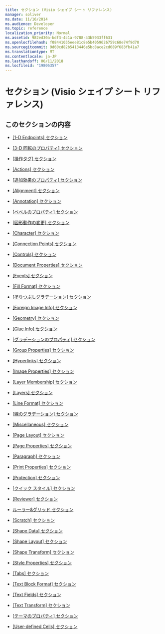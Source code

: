 ```yaml
---
title: セクション (Visio シェイプ シート リファレンス)
manager: soliver
ms.date: 11/16/2014
ms.audience: Developer
ms.topic: reference
localization_priority: Normal
ms.assetid: 982ed30a-bdf3-4c1a-9788-43b5933ff631
ms.openlocfilehash: f08441035eee81c8e5b4059626759c68e74f9d70
ms.sourcegitcommit: 9d60cd82b5413446e5bc8ace2cd689f683fb41a7
ms.translationtype: MT
ms.contentlocale: ja-JP
ms.lasthandoff: 06/11/2018
ms.locfileid: "19806357"
---
```

# <a name="sections-visio-shapesheet-reference"></a>セクション (Visio シェイプ シート リファレンス)

## <a name="in-this-section"></a>このセクションの内容

- [[1-D Endpoints] セクション](1-d-endpoints-section.md)
    
- [[3-D 回転のプロパティ] セクション](3-d-rotation-properties-section.md)
    
- [[操作タグ] セクション](action-tag-section.md)
    
- [[Actions] セクション](actions-section.md)
    
- [[追加効果のプロパティ] セクション](additional-effect-properties-section.md)
    
- [[Alignment] セクション](alignment-section.md)
    
- [[Annotation] セクション](annotation-section.md)
    
- [[ベベルのプロパティ] セクション](bevel-properties-section.md)
    
- [[図形動作の変更] セクション](change-shape-behavior-section.md)
    
- [[Character] セクション](character-section.md)
    
- [[Connection Points] セクション](connection-points-section.md)
    
- [[Controls] セクション](controls-section.md)
    
- [[Document Properties] セクション](document-properties-section.md)
    
- [[Events] セクション](events-section.md)
    
- [[Fill Format] セクション](fill-format-section.md)
    
- [[塗りつぶしグラデーション] セクション](fill-gradient-section.md)
    
- [[Foreign Image Info] セクション](foreign-image-info-section.md)
    
- [[Geometry] セクション](geometry-section.md)
    
- [[Glue Info] セクション](glue-info-section.md)
    
- [[グラデーションのプロパティ] セクション](gradient-properties-section.md)
    
- [[Group Properties] セクション](group-properties-section.md)
    
- [[Hyperlinks] セクション](hyperlinks-section.md)
    
- [[Image Properties] セクション](image-properties-section.md)
    
- [[Layer Membership] セクション](layer-membership-section.md)
    
- [[Layers] セクション](layers-section.md)
    
- [[Line Format] セクション](line-format-section.md)
    
- [[線のグラデーション] セクション](line-gradient-section.md)
    
- [[Miscellaneous] セクション](miscellaneous-section.md)
    
- [[Page Layout] セクション](page-layout-section.md)
    
- [[Page Properties] セクション](page-properties-section.md)
    
- [[Paragraph] セクション](paragraph-section.md)
    
- [[Print Properties] セクション](print-properties-section.md)
    
- [[Protection] セクション](protection-section.md)
    
- [[クイック スタイル] セクション](quick-style-section.md)
    
- [[Reviewer] セクション](reviewer-section.md)
    
- [ルーラー&amp;グリッド セクション](rulergrid-section.md)
    
- [[Scratch] セクション](scratch-section.md)
    
- [[Shape Data] セクション](shape-data-section.md)
    
- [[Shape Layout] セクション](shape-layout-section.md)
    
- [[Shape Transform] セクション](shape-transform-section.md)
    
- [[Style Properties] セクション](style-properties-section.md)
    
- [[Tabs] セクション](tabs-section.md)
    
- [[Text Block Format] セクション](text-block-format-section.md)
    
- [[Text Fields] セクション](text-fields-section.md)
    
- [[Text Transform] セクション](text-transform-section.md)
    
- [[テーマのプロパティ] セクション](theme-properties-section.md)
    
- [[User-defined Cells] セクション](user-defined-cells-section.md)
    

